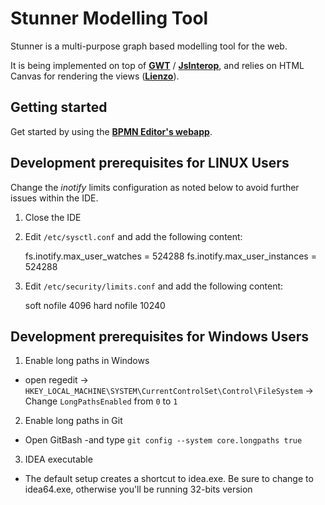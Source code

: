 <!--
   Licensed to the Apache Software Foundation (ASF) under one
   or more contributor license agreements.  See the NOTICE file
   distributed with this work for additional information
   regarding copyright ownership.  The ASF licenses this file
   to you under the Apache License, Version 2.0 (the
   "License"); you may not use this file except in compliance
   with the License.  You may obtain a copy of the License at
     http://www.apache.org/licenses/LICENSE-2.0
   Unless required by applicable law or agreed to in writing,
   software distributed under the License is distributed on an
   "AS IS" BASIS, WITHOUT WARRANTIES OR CONDITIONS OF ANY
   KIND, either express or implied.  See the License for the
   specific language governing permissions and limitations
   under the License.
-->

# Stunner Modelling Tool

Stunner is a multi-purpose graph based modelling tool for the web.

It is being implemented on top of [**GWT**](https://www.gwtproject.org/) / [**JsInterop**](https://www.gwtproject.org/doc/latest/DevGuideCodingBasicsJsInterop.html), and relies on HTML Canvas for rendering the views ([**Lienzo**](../lienzo-core/README.md)).

## Getting started

Get started by using the [**BPMN Editor's webapp**](./kie-wb-common-stunner-sets/kie-wb-common-stunner-bpmn/kie-wb-common-stunner-bpmn-kogito-runtime/README.md).

## Development prerequisites for LINUX Users

Change the _inotify_ limits configuration as noted below to avoid further issues within the IDE.

1.  Close the IDE
2.  Edit `/etc/sysctl.conf` and add the following content:

    fs.inotify.max_user_watches = 524288
    fs.inotify.max_user_instances = 524288

3.  Edit `/etc/security/limits.conf` and add the following content:

    <user> soft nofile 4096
    <user> hard nofile 10240

## Development prerequisites for Windows Users

1. Enable long paths in Windows

- open regedit -> `HKEY_LOCAL_MACHINE\SYSTEM\CurrentControlSet\Control\FileSystem` -> Change `LongPathsEnabled` from `0` to `1`

2. Enable long paths in Git

- Open GitBash -and type `git config --system core.longpaths true`

3. IDEA executable

- The default setup creates a shortcut to idea.exe. Be sure to change to idea64.exe, otherwise you'll be running 32-bits version
